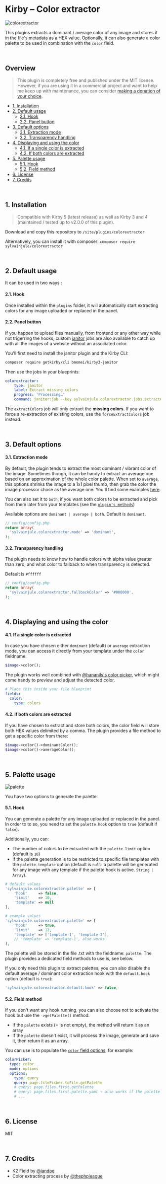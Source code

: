 # Kirby – Color extractor

![colorextractor](https://user-images.githubusercontent.com/14079751/45950127-c73c0d00-bffe-11e8-8e10-eef90185f624.jpg)

This plugins extracts a dominant / average color of any image and stores it in the file's metadata as a HEX value.
Optionally, it can also generate a color palette to be used in combination with the `color` field.

<br/>

## Overview

> This plugin is completely free and published under the MIT license. However, if you are using it in a commercial project and want to help me keep up with maintenance, you can consider [making a donation of your choice](https://www.paypal.me/sylvainjl).

- [1. Installation](#1-installation)
- [2. Default usage](#2-default-usage)
  - [2.1. Hook](#21-hook) 
  - [2.2. Panel button](#22-panel-button)
- [3. Default options](#3-default-options)
  - [3.1. Extraction mode](#31-extraction-mode)
  - [3.2. Transparency handling](#32-transparency-handling) 
- [4. Displaying and using the color](#4-displaying-and-using-the-color)
  - [4.1. If a single color is extracted](#41-if-a-single-color-is-extracted)
  - [4.2. If both colors are extracted](#42-if-both-colors-are-extracted)
- [5. Palette usage](#5-palette-usage)
  - [5.1. Hook](#51-hook) 
  - [5.2. Field method](#52-field-method)
- [6. License](#6-license)
- [7. Credits](#7-credits)

<br/>


## 1. Installation

> Compatible with Kirby 5 (latest release) as well as Kirby 3 and 4 (maintained / tested up to v2.0.0 of this plugin).

Download and copy this repository to ```/site/plugins/colorextractor```

Alternatively, you can install it with composer: ```composer require sylvainjule/colorextractor```

<br/>

## 2. Default usage

It can be used in two ways :

#### 2.1. Hook

Once installed within the ```plugins``` folder, it will automatically start extracting colors for any image uploaded or replaced in the panel.

#### 2.2. Panel button

If you happen to upload files manually, from frontend or any other way while not trigerring the hooks, custom [janitor](https://github.com/bnomei/kirby3-janitor) jobs are also available to catch up with all the images of a website without an associated color.

You'll first need to install the janitor plugin and the Kirby CLI:

```bash
composer require getkirby/cli bnomei/kirby3-janitor
```

Then use the jobs in your blueprints:

```yaml
colorextractor:
    type: janitor
    label: Extract missing colors
    progress: 'Processing…'
    command: janitor:job --key sylvainjule.colorextractor.jobs.extractColors
```

The `extractColors` job will only extract the **missing colors**. If you want to force a re-extraction of existing colors, use the `forceExtractColors` job instead.

<br/>

## 3. Default options

#### 3.1. Extraction mode

By default, the plugin tends to extract the most dominant / vibrant color of the image. Sometimes though, it can be handy to extract an average one based on an approximation of the whole color palette. When set to `average`, this options shrinks the image to a 1x1 pixel thumb, then grab the color the image processor chose as the average one. You'll find some examples [here](https://github.com/sylvainjule/kirby3-colorextractor/blob/master/docs/examples.md).

You can also set it to `both`, if you want both colors to be extracted and pick from them later from your templates (see the [`plugin's methods`](#42-if-both-colors-are-extracted))



Available options are `dominant | average | both`. Default is `dominant`.

```php
// config/config.php
return array(
  'sylvainjule.colorextractor.mode' => 'dominant',
);
```

#### 3.2. Transparency handling

The plugin needs to know how to handle colors with alpha value greater than zero, and what color to fallback to when transparency is detected.

Default is ```#ffffff```

```php
// config/config.php
return array(
  'sylvainjule.colorextractor.fallbackColor' => '#000000',
);
```

<br/>

## 4. Displaying and using the color

#### 4.1. If a single color is extracted

In case you have chosen either `dominant` (default) or `average` extraction mode, you can access it directly from your template under the `color` fieldname:

```php
$image->color();
```

The plugin works well combined with [@hananils's color picker](https://github.com/hananils/kirby-colors), which might come handy to preview and adjust the detected color.

```yaml
# Place this inside your file blueprint
fields:
  color:
    type: colors
```

#### 4.2. If both colors are extracted

If you have chosen to extract and store both colors, the color field will store both HEX values delimited by a comma. The plugin provides a file method to get a specific color from there:

```php
$image->color()->dominantColor();
$image->color()->averageColor();
```

<br/>

## 5. Palette usage

![palette](https://github.com/user-attachments/assets/1a0f13a5-49f5-4db6-b514-d91b8619d9d8)

You have two options to generate the palette:

#### 5.1. Hook

You can generate a palette for any image uploaded or replaced in the panel. In order to to so, you need to set the `palette.hook` option to `true` (default if `false`).

Additionally, you can:
- The number of colors to be extracted with the `palette.limit` option (default is `10`)
- If the palette generation is to be restricted to specific file templates with the `palette.template` option (default is `null`: a palette will be generated for any image with any template if the palette hook is active. `String | Array`).

```php
# default values
'sylvainjule.colorextractor.palette' => [
    'hook'     => false,
    'limit'    => 10,
    'template' => null
],

# example values
'sylvainjule.colorextractor.palette' => [
    'hook'     => true,
    'limit'    => 12,
    'template' => ['template-1', 'template-2'],
    // 'template' => 'template-1', also works
],
```

The palette will be stored in the file .txt with the fieldname: `palette`. The plugin provides a dedicated field methods to use is, see below.

If you only need this plugin to extract palettes, you can also disable the default average / dominant color extraction hook with the `default.hook` option (default is `true`):

```php
'sylvainjule.colorextractor.default.hook' => false,
```

#### 5.2. Field method

If you don't want any hook running, you can also choose not to activate the hook but use the `->getPalette()` method.
- If the `palette` exists (= is not empty), the method will return it as an array
- If the `palette` doesn't exist, it will process the image, generate and save it, then return it as an array.

You can use is to populate the [`color` field options](https://getkirby.com/docs/reference/panel/fields/color#options), for example:

```yaml
colorPicker:
  type: color
  mode: options
  options:
    type: query
    query: page.filePicker.toFile.getPalette
    # query: page.files.first.getPalette
    # query: page.files.first.palette.yaml → also works if the palette has already been generated
    # ...
```


<br/>

## 6. License

MIT

<br/>

## 7. Credits

- K2 Field by [@iandoe](https://github.com/iandoe/kirby-dominant-color/blob/master/README.md)
- Color extracting process by [@thephpleague](https://github.com/thephpleague/color-extractor)
